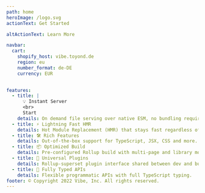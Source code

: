 ```yaml
---
path: home
heroImage: /logo.svg
actionText: Get Started

altActionText: Learn More

navbar:
  cart:
    shopify_host: vibe.toyond.de
    region: eu
    number_format: de-DE
    currency: EUR

  
features:
  - title: |
      💡 Instant Server
      <br>
      Start
    details: On demand file serving over native ESM, no bundling required!
  - title: ⚡️ Lightning Fast HMR
    details: Hot Module Replacement (HMR) that stays fast regardless of app size.
  - title: 🛠️ Rich Features
    details: Out-of-the-box support for TypeScript, JSX, CSS and more.
  - title: 📦 Optimized Build
    details: Pre-configured Rollup build with multi-page and library mode support.
  - title: 🔩 Universal Plugins
    details: Rollup-superset plugin interface shared between dev and build.
  - title: 🔑 Fully Typed APIs
    details: Flexible programmatic APIs with full TypeScript typing.
footer: © Copyright 2022 Vibe, Inc. All rights reserved.
---
```

<Page />

<script setup>
import Page from '/@/views/home/Index.vue'
</script>
